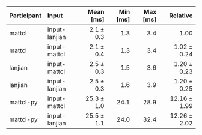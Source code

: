 | Participant | Input | Mean [ms] | Min [ms] | Max [ms] | Relative |
|:---|:---|---:|---:|---:|---:|
| mattcl | input-lanjian | 2.1 ± 0.3 | 1.3 | 3.4 | 1.00 |
| mattcl | input-mattcl | 2.1 ± 0.4 | 1.3 | 3.4 | 1.02 ± 0.24 |
| lanjian | input-mattcl | 2.5 ± 0.3 | 1.5 | 3.6 | 1.20 ± 0.23 |
| lanjian | input-lanjian | 2.5 ± 0.3 | 1.6 | 3.9 | 1.20 ± 0.25 |
| mattcl-py | input-mattcl | 25.3 ± 1.0 | 24.1 | 28.9 | 12.16 ± 1.99 |
| mattcl-py | input-lanjian | 25.5 ± 1.1 | 24.0 | 32.4 | 12.26 ± 2.02 |
